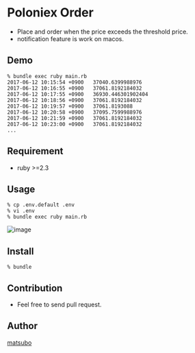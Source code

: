 Poloniex Order
====

- Place and order when the price exceeds the threshold price.
- notification feature is work on macos.

## Demo

```
% bundle exec ruby main.rb
2017-06-12 10:15:54 +0900	37040.6399988976
2017-06-12 10:16:55 +0900	37061.8192184032
2017-06-12 10:17:55 +0900	36930.446301902404
2017-06-12 10:18:56 +0900	37061.8192184032
2017-06-12 10:19:57 +0900	37061.8193088
2017-06-12 10:20:58 +0900	37095.7599988976
2017-06-12 10:21:59 +0900	37061.8192184032
2017-06-12 10:23:00 +0900	37061.8192184032
...
```


## Requirement

- ruby >=2.3

## Usage

```
% cp .env.default .env
% vi .env
% bundle exec ruby main.rb
```

![image](https://user-images.githubusercontent.com/98103/27016403-6dd877dc-4f5a-11e7-9491-382e9101de19.png)


## Install

```
% bundle
```

## Contribution

- Feel free to send pull request.

## Author

[matsubo](https://github.com/matsubo)
